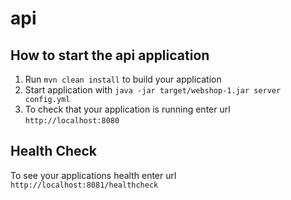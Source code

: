 # api

How to start the api application
---

1. Run `mvn clean install` to build your application
1. Start application with `java -jar target/webshop-1.jar server config.yml`
1. To check that your application is running enter url `http://localhost:8080`

Health Check
---

To see your applications health enter url `http://localhost:8081/healthcheck`
